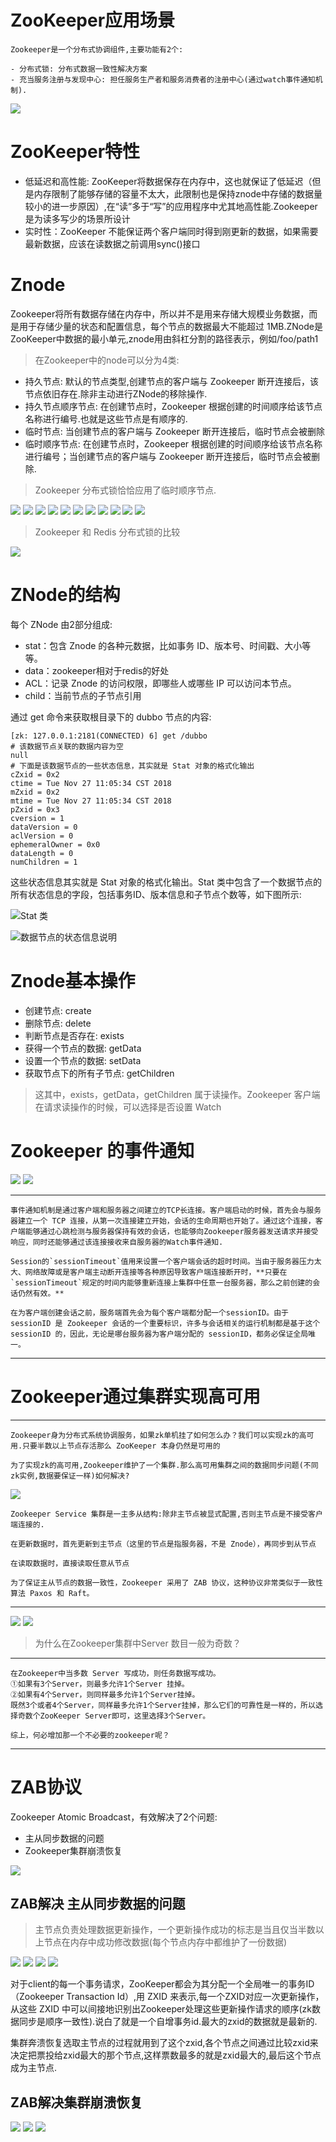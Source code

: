 # ZooKeeper应用场景

    Zookeeper是一个分布式协调组件,主要功能有2个:
    
    - 分布式锁: 分布式数据一致性解决方案
    - 充当服务注册与发现中心: 担任服务生产者和服务消费者的注册中心(通过watch事件通知机制).

![](pics/Zookeeper的应用场景.png)

# ZooKeeper特性

- 低延迟和高性能: ZooKeeper将数据保存在内存中，这也就保证了低延迟（但是内存限制了能够存储的容量不太大，此限制也是保持znode中存储的数据量较小的进一步原因）,在“读”多于“写”的应用程序中尤其地高性能.Zookeeper 是为读多写少的场景所设计
- 实时性：ZooKeeper 不能保证两个客户端同时得到刚更新的数据，如果需要最新数据，应该在读数据之前调用sync()接口

# Znode

Zookeeper将所有数据存储在内存中，所以并不是用来存储大规模业务数据，而是用于存储少量的状态和配置信息，每个节点的数据最大不能超过 1MB.ZNode是ZooKeeper中数据的最小单元,znode用由斜杠分割的路径表示，例如/foo/path1

>在Zookeeper中的node可以分为4类:

- 持久节点: 默认的节点类型,创建节点的客户端与 Zookeeper 断开连接后，该节点依旧存在.除非主动进行ZNode的移除操作.
- 持久节点顺序节点: 在创建节点时，Zookeeper 根据创建的时间顺序给该节点名称进行编号.也就是这些节点是有顺序的.
- 临时节点: 当创建节点的客户端与 Zookeeper 断开连接后，临时节点会被删除
- 临时顺序节点: 在创建节点时，Zookeeper 根据创建的时间顺序给该节点名称进行编号；当创建节点的客户端与 Zookeeper 断开连接后，临时节点会被删除.

>Zookeeper 分布式锁恰恰应用了临时顺序节点.

![](pics/Zookeeper分布式锁的原理01.png)
![](pics/Zookeeper分布式锁的原理02.png)
![](pics/Zookeeper分布式锁的原理03.png)
![](pics/Zookeeper分布式锁的原理04.png)
![](pics/Zookeeper分布式锁的原理05.png)
![](pics/Zookeeper分布式锁的原理06.png)
![](pics/Zookeeper分布式锁的原理07.png)
![](pics/Zookeeper分布式锁的原理08.png)
![](pics/Zookeeper分布式锁的原理09.png)
![](pics/Zookeeper分布式锁的原理10.png)
![](pics/zk实现分布式锁-临时节点的有序性.png)

>Zookeeper 和 Redis 分布式锁的比较

![](pics/Zookeeper和Redis分布式锁的比较.png)

# ZNode的结构

每个 ZNode 由2部分组成:

- stat：包含 Znode 的各种元数据，比如事务 ID、版本号、时间戳、大小等等。
- data：zookeeper相对于redis的好处
- ACL：记录 Znode 的访问权限，即哪些人或哪些 IP 可以访问本节点。
- child：当前节点的子节点引用

通过 get 命令来获取根目录下的 dubbo 节点的内容:

```shell
[zk: 127.0.0.1:2181(CONNECTED) 6] get /dubbo    
# 该数据节点关联的数据内容为空
null
# 下面是该数据节点的一些状态信息，其实就是 Stat 对象的格式化输出
cZxid = 0x2
ctime = Tue Nov 27 11:05:34 CST 2018
mZxid = 0x2
mtime = Tue Nov 27 11:05:34 CST 2018
pZxid = 0x3
cversion = 1
dataVersion = 0
aclVersion = 0
ephemeralOwner = 0x0
dataLength = 0
numChildren = 1
```

这些状态信息其实就是 Stat 对象的格式化输出。Stat 类中包含了一个数据节点的所有状态信息的字段，包括事务ID、版本信息和子节点个数等，如下图所示:

![Stat 类](https://images.gitbook.cn/a841e740-1c55-11e9-b5b7-abf0ec0c666a)

![数据节点的状态信息说明](https://images.gitbook.cn/f44d8630-1c55-11e9-b5b7-abf0ec0c666a)

# Znode基本操作

- 创建节点: create
- 删除节点: delete
- 判断节点是否存在: exists
- 获得一个节点的数据: getData
- 设置一个节点的数据: setData
- 获取节点下的所有子节点: getChildren

>这其中，exists，getData，getChildren 属于读操作。Zookeeper 客户端在请求读操作的时候，可以选择是否设置 Watch

# Zookeeper 的事件通知

![](pics/Zookeeper的事件通知01.png)
![](pics/Zookeeper的事件通知02.png)

---
    事件通知机制是通过客户端和服务器之间建立的TCP长连接。客户端启动的时候，首先会与服务器建立一个 TCP 连接，从第一次连接建立开始，会话的生命周期也开始了。通过这个连接，客户端能够通过心跳检测与服务器保持有效的会话，也能够向Zookeeper服务器发送请求并接受响应，同时还能够通过该连接接收来自服务器的Watch事件通知.
    
    Session的`sessionTimeout`值用来设置一个客户端会话的超时时间。当由于服务器压力太大、网络故障或是客户端主动断开连接等各种原因导致客户端连接断开时，**只要在`sessionTimeout`规定的时间内能够重新连接上集群中任意一台服务器，那么之前创建的会话仍然有效。**
    
    在为客户端创建会话之前，服务端首先会为每个客户端都分配一个sessionID。由于 sessionID 是 Zookeeper 会话的一个重要标识，许多与会话相关的运行机制都是基于这个 sessionID 的，因此，无论是哪台服务器为客户端分配的 sessionID，都务必保证全局唯一。
---

# Zookeeper通过集群实现高可用

---
    Zookeeper身为分布式系统协调服务，如果zk单机挂了如何怎么办？我们可以实现zk的高可用.只要半数以上节点存活那么 ZooKeeper 本身仍然是可用的
    
    为了实现zk的高可用,Zookeeper维护了一个集群.那么高可用集群之间的数据同步问题(不同zk实例,数据要保证一样)如何解决?

![](pics/zk-arch.jpg)

    Zookeeper Service 集群是一主多从结构:除非主节点被显式配置,否则主节点是不接受客户端连接的.
    
    在更新数据时，首先更新到主节点（这里的节点是指服务器，不是 Znode），再同步到从节点
    
    在读取数据时，直接读取任意从节点
    
    为了保证主从节点的数据一致性，Zookeeper 采用了 ZAB 协议，这种协议非常类似于一致性算法 Paxos 和 Raft。
---

![](pics/role.jpg)
![](pics/思考1.png)

>为什么在Zookeeper集群中Server 数目一般为奇数？

---
    在Zookeeper中当多数 Server 写成功，则任务数据写成功。 
    ①如果有3个Server，则最多允许1个Server 挂掉。 
    ②如果有4个Server，则同样最多允许1个Server挂掉。 
    既然3个或者4个Server，同样最多允许1个Server挂掉，那么它们的可靠性是一样的，所以选择奇数个ZooKeeper Server即可，这里选择3个Server。
    
    综上，何必增加那一个不必要的zookeeper呢？
---

# ZAB协议

Zookeeper Atomic Broadcast，有效解决了2个问题:

- 主从同步数据的问题
- Zookeeper集群崩溃恢复

![](pics/ZAB-main.png)

## ZAB解决 主从同步数据的问题

>主节点负责处理数据更新操作，一个更新操作成功的标志是当且仅当半数以上节点在内存中成功修改数据(每个节点内存中都维护了一份数据)

![](pics/ZooKeeper写数据流程.jpg)
![](pics/写数据流程02.png)
![](pics/ZAB的数据写入01.png)
![](pics/ZAB的数据写入02.png)

对于client的每一个事务请求，ZooKeeper都会为其分配一个全局唯一的事务ID（Zookeeper Transaction Id）,用 ZXID 来表示,每一个ZXID对应一次更新操作，从这些 ZXID 中可以间接地识别出Zookeeper处理这些更新操作请求的顺序(zk数据同步是顺序一致性).说白了就是一个自增事务id.最大的zxid的数据就是最新的.

集群奔溃恢复选取主节点的过程就用到了这个zxid,各个节点之间通过比较zxid来决定把票投给zxid最大的那个节点,这样票数最多的就是zxid最大的,最后这个节点成为主节点.

## ZAB解决集群崩溃恢复

![](pics/ZAB的崩溃恢复01.png)
![](pics/ZAB的崩溃恢复02.png)
![](pics/ZAB的崩溃恢复03.png)
